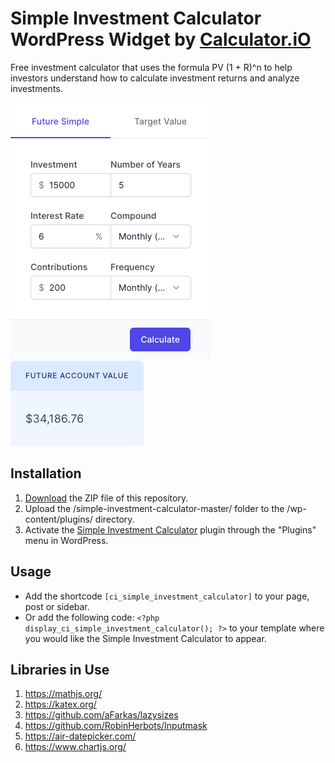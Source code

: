 # Simple Investment Calculator WordPress Widget by [Calculator.iO](https://www.calculator.io/ "Calculator.iO Homepage")

Free investment calculator that uses the formula PV (1 + R)^n to help investors understand how to calculate investment returns and analyze investments.

![Simple Investment Calculator Input Form](/assets/images/screenshot-1.png "Simple Investment Calculator Input Form")
![Simple Investment Calculator Calculation Results](/assets/images/screenshot-2.png "Simple Investment Calculator Calculation Results")

## Installation

1. [Download](https://github.com/pub-calculator-io/age-calculator/archive/refs/heads/master.zip) the ZIP file of this repository.
2. Upload the /simple-investment-calculator-master/ folder to the /wp-content/plugins/ directory.
3. Activate the [Simple Investment Calculator](https://www.calculator.io/simple-investment-calculator/ "Simple Investment Calculator Homepage") plugin through the "Plugins" menu in WordPress.

## Usage
* Add the shortcode `[ci_simple_investment_calculator]` to your page, post or sidebar.
* Or add the following code: `<?php display_ci_simple_investment_calculator(); ?>` to your template where you would like the Simple Investment Calculator to appear.

## Libraries in Use
1. https://mathjs.org/
2. https://katex.org/
3. https://github.com/aFarkas/lazysizes
4. https://github.com/RobinHerbots/Inputmask
5. https://air-datepicker.com/
6. https://www.chartjs.org/
